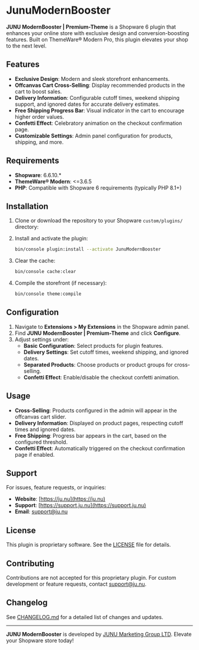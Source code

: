 # JunuModernBooster

**JUNU ModernBooster | Premium-Theme** is a Shopware 6 plugin that enhances your online store with exclusive design and conversion-boosting features. Built on ThemeWare® Modern Pro, this plugin elevates your shop to the next level.

## Features

- **Exclusive Design**: Modern and sleek storefront enhancements.
- **Offcanvas Cart Cross-Selling**: Display recommended products in the cart to boost sales.
- **Delivery Information**: Configurable cutoff times, weekend shipping support, and ignored dates for accurate delivery estimates.
- **Free Shipping Progress Bar**: Visual indicator in the cart to encourage higher order values.
- **Confetti Effect**: Celebratory animation on the checkout confirmation page.
- **Customizable Settings**: Admin panel configuration for products, shipping, and more.

## Requirements

- **Shopware**: 6.6.10.*
- **ThemeWare® Modern**: <=3.6.5
- **PHP**: Compatible with Shopware 6 requirements (typically PHP 8.1+)

## Installation

1. Clone or download the repository to your Shopware `custom/plugins/` directory:

2. Install and activate the plugin:

   ```bash
   bin/console plugin:install --activate JunuModernBooster
   ```

3. Clear the cache:

   ```bash
   bin/console cache:clear
   ```

4. Compile the storefront (if necessary):

   ```bash
   bin/console theme:compile
   ```

## Configuration

1. Navigate to **Extensions > My Extensions** in the Shopware admin panel.
2. Find **JUNU ModernBooster | Premium-Theme** and click **Configure**.
3. Adjust settings under:
   - **Basic Configuration**: Select products for plugin features.
   - **Delivery Settings**: Set cutoff times, weekend shipping, and ignored dates.
   - **Separated Products**: Choose products or product groups for cross-selling.
   - **Confetti Effect**: Enable/disable the checkout confetti animation.

## Usage

- **Cross-Selling**: Products configured in the admin will appear in the offcanvas cart slider.
- **Delivery Information**: Displayed on product pages, respecting cutoff times and ignored dates.
- **Free Shipping**: Progress bar appears in the cart, based on the configured threshold.
- **Confetti Effect**: Automatically triggered on the checkout confirmation page if enabled.

## Support

For issues, feature requests, or inquiries:
- **Website**: [https://ju.nu](https://ju.nu)
- **Support**: [https://support.ju.nu](https://support.ju.nu)
- **Email**: support@ju.nu

## License

This plugin is proprietary software. See the [LICENSE](LICENSE) file for details.

## Contributing

Contributions are not accepted for this proprietary plugin. For custom development or feature requests, contact [support@ju.nu](mailto:support@ju.nu).

## Changelog

See [CHANGELOG.md](CHANGELOG.md) for a detailed list of changes and updates.

---

**JUNU ModernBooster** is developed by [JUNU Marketing Group LTD](https://ju.nu). Elevate your Shopware store today!


